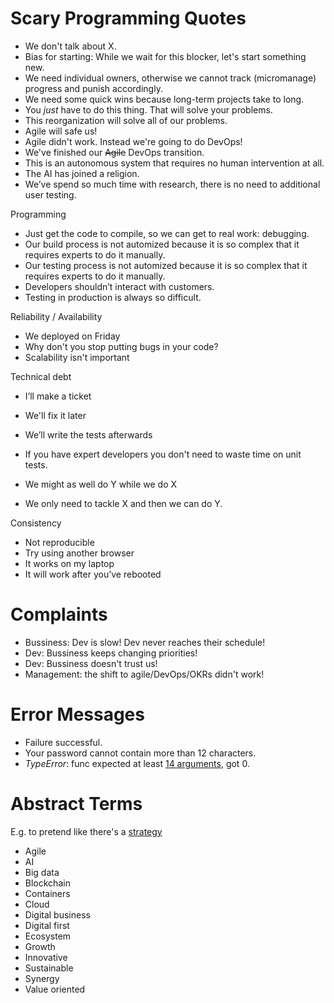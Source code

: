 # Scary Programming Quotes

- We don't talk about X.
- Bias for starting: While we wait for this blocker, let's start something new.
- We need individual owners, otherwise we cannot track (micromanage) progress and  punish accordingly.
- We need some quick wins because long-term projects take to long.
- You _just_ have to do this thing. That will solve your problems.
- This reorganization will solve all of our problems.
- Agile will safe us!
- Agile didn't work. Instead we're going to do DevOps!
- We've finished our ~~Agile~~ DevOps transition.
- This is an autonomous system that requires no human intervention at all.
- The AI has joined a religion.
- We’ve spend so much time with research, there is no need to additional user testing.

Programming

- Just get the code to compile, so we can get to real work: debugging.
- Our build process is not automized because it is so complex that it requires experts to do it manually.
- Our testing process is not automized because it is so complex that it requires experts to do it manually.
- Developers shouldn’t interact with customers.
- Testing in production is always so difficult.

Reliability / Availability

- We deployed on Friday
- Why don't you stop putting bugs in your code?
- Scalability isn't important

Technical debt

- I’ll make a ticket

- We'll fix it later

- We’ll write the tests afterwards
- If you have expert developers you don't need to waste time on unit tests.
- We might as well do Y while we do X
- We only need to tackle X and then we can do Y.

Consistency

- Not reproducible
- Try using another browser
- It works on my laptop
- It will work after you’ve rebooted



# Complaints

- Bussiness: Dev is slow! Dev never reaches their schedule!
- Dev: Bussiness keeps changing priorities!
- Dev: Bussiness doesn't trust us!
- Management: the shift to agile/DevOps/OKRs didn't work!



# Error Messages

- Failure successful.
- Your password cannot contain more than 12 characters.
- _TypeError_: func expected at least [14 arguments](https://twitter.com/gvanrossum/status/1399836304607641601), got 0.



# Abstract Terms

E.g. to pretend like there's a [strategy](http://strategy-madlibs.herokuapp.com/)

- Agile
- AI
- Big data
- Blockchain
- Containers
- Cloud
- Digital business
- Digital first
- Ecosystem
- Growth
- Innovative
- Sustainable
- Synergy
- Value oriented
